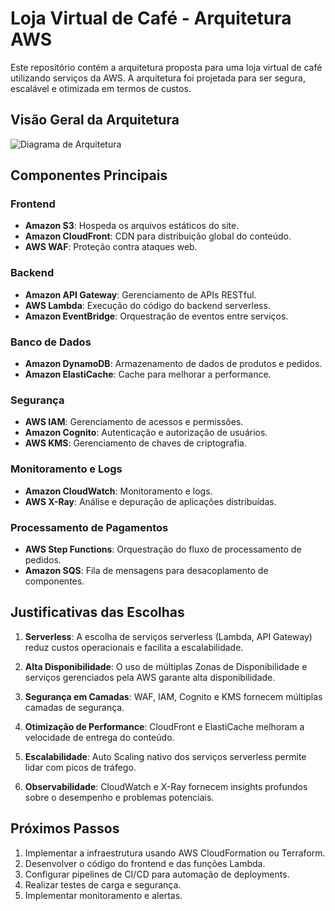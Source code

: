 # Loja Virtual de Café - Arquitetura AWS

Este repositório contém a arquitetura proposta para uma loja virtual de café utilizando serviços da AWS. A arquitetura foi projetada para ser segura, escalável e otimizada em termos de custos.

## Visão Geral da Arquitetura

![Diagrama de Arquitetura]((https://viewer.diagrams.net/?tags=%7B%7D&lightbox=1&highlight=0000ff&edit=_blank&layers=1&nav=1&title=AWS-Loja-Cafe.drawio#Uhttps%3A%2F%2Fraw.githubusercontent.com%2Flzmattana%2FAWS%2Fmain%2FAWS-Loja-Cafe.drawio))

## Componentes Principais

### Frontend
- **Amazon S3**: Hospeda os arquivos estáticos do site.
- **Amazon CloudFront**: CDN para distribuição global do conteúdo.
- **AWS WAF**: Proteção contra ataques web.

### Backend
- **Amazon API Gateway**: Gerenciamento de APIs RESTful.
- **AWS Lambda**: Execução do código do backend serverless.
- **Amazon EventBridge**: Orquestração de eventos entre serviços.

### Banco de Dados
- **Amazon DynamoDB**: Armazenamento de dados de produtos e pedidos.
- **Amazon ElastiCache**: Cache para melhorar a performance.

### Segurança
- **AWS IAM**: Gerenciamento de acessos e permissões.
- **Amazon Cognito**: Autenticação e autorização de usuários.
- **AWS KMS**: Gerenciamento de chaves de criptografia.

### Monitoramento e Logs
- **Amazon CloudWatch**: Monitoramento e logs.
- **AWS X-Ray**: Análise e depuração de aplicações distribuídas.

### Processamento de Pagamentos
- **AWS Step Functions**: Orquestração do fluxo de processamento de pedidos.
- **Amazon SQS**: Fila de mensagens para desacoplamento de componentes.

## Justificativas das Escolhas

1. **Serverless**: A escolha de serviços serverless (Lambda, API Gateway) reduz custos operacionais e facilita a escalabilidade.

2. **Alta Disponibilidade**: O uso de múltiplas Zonas de Disponibilidade e serviços gerenciados pela AWS garante alta disponibilidade.

3. **Segurança em Camadas**: WAF, IAM, Cognito e KMS fornecem múltiplas camadas de segurança.

4. **Otimização de Performance**: CloudFront e ElastiCache melhoram a velocidade de entrega do conteúdo.

5. **Escalabilidade**: Auto Scaling nativo dos serviços serverless permite lidar com picos de tráfego.

6. **Observabilidade**: CloudWatch e X-Ray fornecem insights profundos sobre o desempenho e problemas potenciais.

## Próximos Passos

1. Implementar a infraestrutura usando AWS CloudFormation ou Terraform.
2. Desenvolver o código do frontend e das funções Lambda.
3. Configurar pipelines de CI/CD para automação de deployments.
4. Realizar testes de carga e segurança.
5. Implementar monitoramento e alertas.
